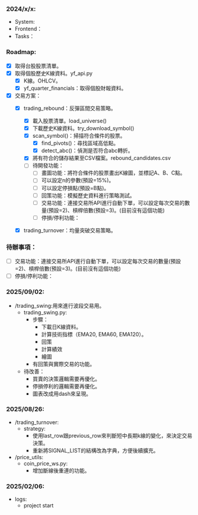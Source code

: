 ### 2024/x/x:
* System:
* Frontend：
* Tasks：

### Roadmap:
* [x] 取得台股股票清單。
* [x] 取得個股歷史K線資料。yf_api.py
  * [x] K線。OHLCV。
  * [x] yf_quarter_financials：取得個股財報資料。

* [x] 交易方案：
  * [x] trading_rebound：反彈區間交易策略。
    * [x] 載入股票清單。load_universe()
    * [x] 下載歷史K線資料。try_download_symbol()
    * [x] scan_symbol()：掃描符合條件的股票。
      * [x] find_pivots()：尋找區域高低點。
      * [x] detect_abc()：偵測是否符合abc轉折。
    * [x] 將有符合的儲存結果至CSV檔案。rebound_candidates.csv
    * [ ] 待開發功能：
      * [ ] 畫圖功能：將符合條件的股票畫出K線圖，並標記A、B、C點。
      * [ ] 可以設定n的參數(預設=15%)。
      * [ ] 可以設定停損點(預設=B點)。
      * [ ] 回策功能：模擬歷史資料進行策略測試。
      * [ ] 交易功能：連接交易所API進行自動下單，可以設定每次交易的數量(預設=2)、槓桿倍數(預設=3)。(目前沒有這個功能)
      * [ ] 停損/停利功能：
  * [x] trading_turnover：均量突破交易策略。


### 待辦事項：
* [ ] 交易功能：連接交易所API進行自動下單，可以設定每次交易的數量(預設=2)、槓桿倍數(預設=3)。(目前沒有這個功能)
* [ ] 停損/停利功能：

### 2025/09/02:
* /trading_swing:用來進行波段交易用。
  * trading_swing.py:
    * 步驟：
      * 下載日K線資料。
      * 計算技術指標（EMA20, EMA60, EMA120）。
      * 回策
      * 計算績效
      * 繪圖
    * 有回策與實際交易的功能。
  * 待改善：
    * 買賣的決策邏輯需要再優化。
    * 停損停利的邏輯需要再優化。
    * 圖表改成用dash來呈現。


### 2025/08/26:
* /trading_turnover:
  * strategy:
    * 使用last_row跟previous_row來判斷短中長期k線的變化，來決定交易決策。
    * 重新將SIGNAL_LIST的結構改為字典，方便後續擴充。
* /price_utils:
  * coin_price_ws.py:
    * 增加斷線後重連的功能。


### 2025/02/06:
* logs:
  * project start


